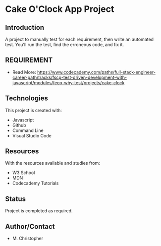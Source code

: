 # Cake O'Clock App Project
## Introduction
A project to manually test for each requirement, then write an automated test. You’ll run the test, find the erroneous code, and fix it.


## REQUIREMENT
* Read More:   https://www.codecademy.com/paths/full-stack-engineer-career-path/tracks/fscp-test-driven-development-with-javascript/modules/fecp-why-test/projects/cake-clock


## Technologies
This project is created with:
* Javascript
* Github
* Command Line
* Visual Studio Code



## Resources
With the resources available and studies from:
* W3 School
* MDN
* Codecademy Tutorials

## Status
Project is completed as required.

## Author/Contact
* M. Christopher

